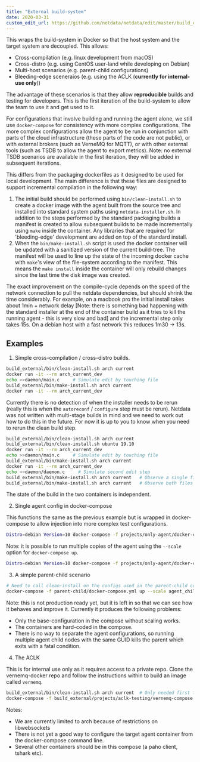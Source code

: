 ```yaml
---
title: "External build-system"
date: 2020-03-31
custom_edit_url: https://github.com/netdata/netdata/edit/master/build_external/README.md
---
```




This wraps the build-system in Docker so that the host system and the target system are
decoupled. This allows:

-   Cross-compilation (e.g. linux development from macOS)
-   Cross-distro (e.g. using CentOS user-land while developing on Debian)
-   Multi-host scenarios (e.g. parent-child configurations)
-   Bleeding-edge sceneraios (e.g. using the ACLK (**currently for internal-use only**))

The advantage of these scenarios is that they allow **reproducible** builds and testing
for developers. This is the first iteration of the build-system to allow the team to use
it and get used to it.

For configurations that involve building and running the agent alone, we still use
`docker-compose` for consistency with more complex configurations. The more complex
configurations allow the agent to be run in conjunction with parts of the cloud
infrastructure (these parts of the code are not public), or with external brokers
(such as VerneMQ for MQTT), or with other external tools (such as TSDB to allow the agent to
export metrics). Note: no external TSDB scenarios are available in the first iteration,
they will be added in subsequent iterations.

This differs from the packaging dockerfiles as it designed to be used for local development.
The main difference is that these files are designed to support incremental compilation in
the following way:

1. The initial build should be performed using `bin/clean-install.sh` to create a docker
   image with the agent built from the source tree and installed into standard system paths
   using `netdata-installer.sh`. In addition to the steps performed by the standard packaging
   builds a manifest is created to allow subsequent builds to be made incrementally using
   `make` inside the container. Any libraries that are required for 'bleeding-edge' development
   are added on top of the standard install.
2. When the `bin/make-install.sh` script is used the docker container will be updated with
   a sanitized version of the current build-tree. The manifest will be used to line up the
   state of the incoming docker cache with `make`'s view of the file-system according to the
   manifest. This means the `make install` inside the container will only rebuild changes
   since the last time the disk image was created.

The exact improvement on the compile-cycle depends on the speed of the network connection
to pull the netdata dependencies, but should shrink the time considerably. For example,
on a macbook pro the initial install takes about 1min + network delay [Note: there is
something bad happening with the standard installer at the end of the container build as
it tries to kill the running agent - this is very slow and bad] and the incremental
step only takes 15s. On a debian host with a fast network this reduces 1m30 -> 13s.

## Examples

1. Simple cross-compilation / cross-distro builds.

```bash
build_external/bin/clean-install.sh arch current
docker run -it --rm arch_current_dev
echo >>daemon/main.c     # Simulate edit by touching file
build_external/bin/make-install.sh arch current
docker run -it --rm arch_current_dev
```

Currently there is no detection of when the installer needs to be rerun (really this is
when the `autoreconf` / `configure` step must be rerun). Netdata was not written with
multi-stage builds in mind and we need to work out how to do this in the future. For now
it is up to you to know when you need to rerun the clean build step.

```bash
build_external/bin/clean-install.sh arch current
build_external/bin/clean-install.sh ubuntu 19.10
docker run -it --rm arch_current_dev
echo >>daemon/main.c     # Simulate edit by touching file
build_external/bin/make-install.sh arch current
docker run -it --rm arch_current_dev
echo >>daemon/daemon.c     # Simulate second edit step
build_external/bin/make-install.sh arch current   # Observe a single file is rebuilt
build_external/bin/make-install.sh arch current   # Observe both files are rebuilt
```

The state of the build in the two containers is independent.

2. Single agent config in docker-compose

This functions the same as the previous example but is wrapped in docker-compose to
allow injection into more complex test configurations.

```bash
Distro=debian Version=10 docker-compose -f projects/only-agent/docker-compose.yml up
```

Note: it is possible to run multiple copies of the agent using the `--scale` option for
`docker-compose up`.

```bash
Distro=debian Version=10 docker-compose -f projects/only-agent/docker-compose.yml up --scale agent=3
```

3. A simple parent-child scenario

```bash
# Need to call clean-install on the configs used in the parent-child containers
docker-compose -f parent-child/docker-compose.yml up --scale agent_child1=2
```

Note: this is not production ready yet, but it is left in so that we can see how it behaves
and improve it. Currently it produces the following problems:
  * Only the base-configuration in the compose without scaling works.
  * The containers are hard-coded in the compose.
  * There is no way to separate the agent configurations, so running multiple agent child nodes with the same GUID kills
    the parent which exits with a fatal condition.

4. The ACLK

This is for internal use only as it requires access to a private repo. Clone the vernemq-docker
repo and follow the instructions within to build an image called `vernemq`.

```bash
build_external/bin/clean-install.sh arch current  # Only needed first time
docker-compose -f build_external/projects/aclk-testing/vernemq-compose.yml -f build_external/projects/aclk-testing/agent-compose.yml up --build
```

Notes:
* We are currently limited to arch because of restrictions on libwebsockets
* There is not yet a good way to configure the target agent container from the docker-compose command line.
* Several other containers should be in this compose (a paho client, tshark etc).


